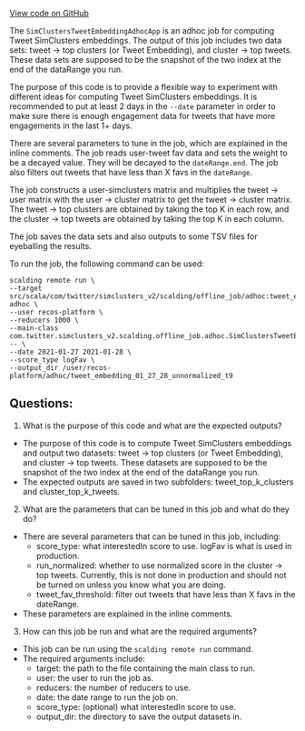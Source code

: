 [View code on GitHub](https://github.com/misbahsy/the-algorithm/src/scala/com/twitter/simclusters_v2/scalding/offline_job/adhoc/SimClustersTweetEmbeddingAdhocApp.scala)

The `SimClustersTweetEmbeddingAdhocApp` is an adhoc job for computing Tweet SimClusters embeddings. The output of this job includes two data sets: tweet -> top clusters (or Tweet Embedding), and cluster -> top tweets. These data sets are supposed to be the snapshot of the two index at the end of the dataRange you run. 

The purpose of this code is to provide a flexible way to experiment with different ideas for computing Tweet SimClusters embeddings. It is recommended to put at least 2 days in the `--date` parameter in order to make sure there is enough engagement data for tweets that have more engagements in the last 1+ days. 

There are several parameters to tune in the job, which are explained in the inline comments. The job reads user-tweet fav data and sets the weight to be a decayed value. They will be decayed to the `dateRange.end`. The job also filters out tweets that have less than X favs in the `dateRange`. 

The job constructs a user-simclusters matrix and multiplies the tweet -> user matrix with the user -> cluster matrix to get the tweet -> cluster matrix. The tweet -> top clusters are obtained by taking the top K in each row, and the cluster -> top tweets are obtained by taking the top K in each column. 

The job saves the data sets and also outputs to some TSV files for eyeballing the results. 

To run the job, the following command can be used:

```
scalding remote run \
--target src/scala/com/twitter/simclusters_v2/scalding/offline_job/adhoc:tweet_embedding-adhoc \
--user recos-platform \
--reducers 1000 \
--main-class com.twitter.simclusters_v2.scalding.offline_job.adhoc.SimClustersTweetEmbeddingAdhocApp -- \
--date 2021-01-27 2021-01-28 \
--score_type logFav \
--output_dir /user/recos-platform/adhoc/tweet_embedding_01_27_28_unnormalized_t9
```
## Questions: 
 1. What is the purpose of this code and what are the expected outputs?
- The purpose of this code is to compute Tweet SimClusters embeddings and output two datasets: tweet -> top clusters (or Tweet Embedding), and cluster -> top tweets. These datasets are supposed to be the snapshot of the two index at the end of the dataRange you run.
- The expected outputs are saved in two subfolders: tweet_top_k_clusters and cluster_top_k_tweets.

2. What are the parameters that can be tuned in this job and what do they do?
- There are several parameters that can be tuned in this job, including:
  - score_type: what interestedIn score to use. logFav is what is used in production.
  - run_normalized: whether to use normalized score in the cluster -> top tweets. Currently, this is not done in production and should not be turned on unless you know what you are doing.
  - tweet_fav_threshold: filter out tweets that have less than X favs in the dateRange.
- These parameters are explained in the inline comments.

3. How can this job be run and what are the required arguments?
- This job can be run using the `scalding remote run` command.
- The required arguments include:
  - target: the path to the file containing the main class to run.
  - user: the user to run the job as.
  - reducers: the number of reducers to use.
  - date: the date range to run the job on.
  - score_type: (optional) what interestedIn score to use.
  - output_dir: the directory to save the output datasets in.